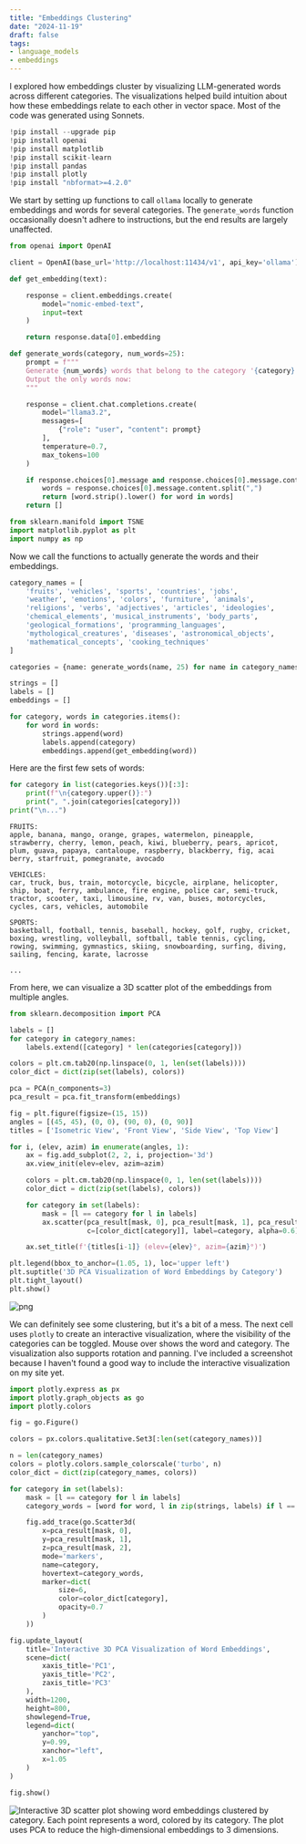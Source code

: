 ```yaml
---
title: "Embeddings Clustering"
date: "2024-11-19"
draft: false
tags:
- language_models
- embeddings
---
```


I explored how embeddings cluster by visualizing LLM-generated words across different categories.
The visualizations helped build intuition about how these embeddings relate to each other in vector space. Most of the code was generated using Sonnets.

```python
!pip install --upgrade pip
!pip install openai
!pip install matplotlib
!pip install scikit-learn
!pip install pandas
!pip install plotly
!pip install "nbformat>=4.2.0"
```

We start by setting up functions to call `ollama` locally to generate embeddings and words for several categories.
The `generate_words` function occasionally doesn't adhere to instructions, but the end results are largely unaffected.


```python
from openai import OpenAI

client = OpenAI(base_url='http://localhost:11434/v1', api_key='ollama')

def get_embedding(text):

    response = client.embeddings.create(
        model="nomic-embed-text",
        input=text
    )

    return response.data[0].embedding
```


```python
def generate_words(category, num_words=25):
    prompt = f"""
    Generate {num_words} words that belong to the category '{category}'. Provide them as a comma-separated list.
    Output the only words now:
    """

    response = client.chat.completions.create(
        model="llama3.2",
        messages=[
            {"role": "user", "content": prompt}
        ],
        temperature=0.7,
        max_tokens=100
    )

    if response.choices[0].message and response.choices[0].message.content:
        words = response.choices[0].message.content.split(",")
        return [word.strip().lower() for word in words]
    return []
```


```python
from sklearn.manifold import TSNE
import matplotlib.pyplot as plt
import numpy as np
```

Now we call the functions to actually generate the words and their embeddings.


```python
category_names = [
    'fruits', 'vehicles', 'sports', 'countries', 'jobs',
    'weather', 'emotions', 'colors', 'furniture', 'animals',
    'religions', 'verbs', 'adjectives', 'articles', 'ideologies',
    'chemical_elements', 'musical_instruments', 'body_parts',
    'geological_formations', 'programming_languages',
    'mythological_creatures', 'diseases', 'astronomical_objects',
    'mathematical_concepts', 'cooking_techniques'
]

categories = {name: generate_words(name, 25) for name in category_names}

strings = []
labels = []
embeddings = []

for category, words in categories.items():
    for word in words:
        strings.append(word)
        labels.append(category)
        embeddings.append(get_embedding(word))
```

Here are the first few sets of words:


```python
for category in list(categories.keys())[:3]:
    print(f"\n{category.upper()}:")
    print(", ".join(categories[category]))
print("\n...")
```


    FRUITS:
    apple, banana, mango, orange, grapes, watermelon, pineapple, strawberry, cherry, lemon, peach, kiwi, blueberry, pears, apricot, plum, guava, papaya, cantaloupe, raspberry, blackberry, fig, acai berry, starfruit, pomegranate, avocado

    VEHICLES:
    car, truck, bus, train, motorcycle, bicycle, airplane, helicopter, ship, boat, ferry, ambulance, fire engine, police car, semi-truck, tractor, scooter, taxi, limousine, rv, van, buses, motorcycles, cycles, cars, vehicles, automobile

    SPORTS:
    basketball, football, tennis, baseball, hockey, golf, rugby, cricket, boxing, wrestling, volleyball, softball, table tennis, cycling, rowing, swimming, gymnastics, skiing, snowboarding, surfing, diving, sailing, fencing, karate, lacrosse

    ...


From here, we can visualize a 3D scatter plot of the embeddings from multiple angles.


```python
from sklearn.decomposition import PCA

labels = []
for category in category_names:
    labels.extend([category] * len(categories[category]))

colors = plt.cm.tab20(np.linspace(0, 1, len(set(labels))))
color_dict = dict(zip(set(labels), colors))

pca = PCA(n_components=3)
pca_result = pca.fit_transform(embeddings)

fig = plt.figure(figsize=(15, 15))
angles = [(45, 45), (0, 0), (90, 0), (0, 90)]
titles = ['Isometric View', 'Front View', 'Side View', 'Top View']

for i, (elev, azim) in enumerate(angles, 1):
    ax = fig.add_subplot(2, 2, i, projection='3d')
    ax.view_init(elev=elev, azim=azim)

    colors = plt.cm.tab20(np.linspace(0, 1, len(set(labels))))
    color_dict = dict(zip(set(labels), colors))

    for category in set(labels):
        mask = [l == category for l in labels]
        ax.scatter(pca_result[mask, 0], pca_result[mask, 1], pca_result[mask, 2],
                   c=[color_dict[category]], label=category, alpha=0.6)

    ax.set_title(f'{titles[i-1]} (elev={elev}°, azim={azim}°)')

plt.legend(bbox_to_anchor=(1.05, 1), loc='upper left')
plt.suptitle('3D PCA Visualization of Word Embeddings by Category')
plt.tight_layout()
plt.show()
```



![png](images/notebook_12_0.png)



We can definitely see some clustering, but it's a bit of a mess.
The next cell uses `plotly` to create an interactive visualization, where the visibility of the categories can be toggled.
Mouse over shows the word and category.
The visualization also supports rotation and panning.
I've included a screenshot because I haven't found a good way to include the interactive visualization on my site yet.

```python
import plotly.express as px
import plotly.graph_objects as go
import plotly.colors

fig = go.Figure()

colors = px.colors.qualitative.Set3[:len(set(category_names))]

n = len(category_names)
colors = plotly.colors.sample_colorscale('turbo', n)
color_dict = dict(zip(category_names, colors))

for category in set(labels):
    mask = [l == category for l in labels]
    category_words = [word for word, l in zip(strings, labels) if l == category]

    fig.add_trace(go.Scatter3d(
        x=pca_result[mask, 0],
        y=pca_result[mask, 1],
        z=pca_result[mask, 2],
        mode='markers',
        name=category,
        hovertext=category_words,
        marker=dict(
            size=6,
            color=color_dict[category],
            opacity=0.7
        )
    ))

fig.update_layout(
    title='Interactive 3D PCA Visualization of Word Embeddings',
    scene=dict(
        xaxis_title='PC1',
        yaxis_title='PC2',
        zaxis_title='PC3'
    ),
    width=1200,
    height=800,
    showlegend=True,
    legend=dict(
        yanchor="top",
        y=0.99,
        xanchor="left",
        x=1.05
    )
)

fig.show()
```

![Interactive 3D scatter plot showing word embeddings clustered by category. Each point represents a word, colored by its category. The plot uses PCA to reduce the high-dimensional embeddings to 3 dimensions.](images/interactive_scatter.png)
